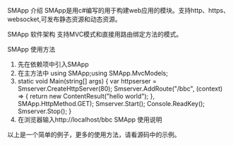 SMApp 介绍
SMApp是用c#编写的用于构建web应用的模块。支持http、https、websocket,可发布静态资源和动态资源。

SMApp 软件架构
支持MVC模式和直接用路由绑定方法的模式。


SMApp 使用方法

1.  先在依赖项中引入SMApp
2.  在主方法中  using SMApp;using SMApp.MvcModels; 
3.  static void Main(string[] args)
        {
            var httpserser = Smserver.CreateHttpServer(80);
            Smserver.AddRoute("/bbc", (context) =>
            {
                return new ContentResult("hello world");
            }, SMApp.HttpMethod.GET);
            Smserver.Start();
            Console.ReadKey();
            Smserver.Stop();
        }
4. 在浏览器输入http://localhost/bbc
SMApp 使用说明

以上是一个简单的例子，更多的使用方法，请看源码中的示例。